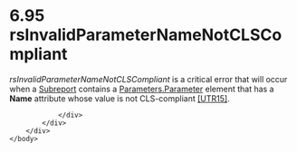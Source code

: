 <html dir="LTR" xmlns:mshelp="http://msdn.microsoft.com/mshelp" xmlns:ddue="http://ddue.schemas.microsoft.com/authoring/2003/5" xmlns:xlink="http://www.w3.org/1999/xlink" xmlns:tool="http://www.microsoft.com/tooltip">
    <head>
        <meta http-equiv="Content-Type" content="text/html; CHARSET=utf-8"></meta>
        <meta name="save" content="history"></meta>
        <title>6.95 rsInvalidParameterNameNotCLSCompliant</title>
        <xml>
            <mshelp:toctitle title="6.95 rsInvalidParameterNameNotCLSCompliant"></mshelp:toctitle>
            <mshelp:rltitle title="[MS-RDL]: rsInvalidParameterNameNotCLSCompliant"></mshelp:rltitle>
            <mshelp:keyword index="A" term="01306f0e-b2c8-437a-88f2-144182a05962"></mshelp:keyword>
            <mshelp:attr name="DCSext.ContentType" value="open specification"></mshelp:attr>
            <mshelp:attr name="AssetID" value="01306f0e-b2c8-437a-88f2-144182a05962"></mshelp:attr>
            <mshelp:attr name="TopicType" value="kbRef"></mshelp:attr>
            <mshelp:attr name="DCSext.Title" value="[MS-RDL]: rsInvalidParameterNameNotCLSCompliant" />
        </xml>
    </head>
    <body>
        <div id="header">
            <h1 class="heading">6.95 rsInvalidParameterNameNotCLSCompliant</h1>
        </div>
        <div id="mainSection">
            <div id="mainBody">
                <div id="allHistory" class="saveHistory"></div>
                <div id="sectionSection0" class="section" name="collapseableSection">
                    

<p><i>rsInvalidParameterNameNotCLSCompliant</i> is a critical
error that will occur when a <a href="04d4d6d6-e103-48fc-b4f7-bf5b4a7e56e5.htm">Subreport</a>
contains a <a href="daf71364-0dfb-4c8b-ad03-5ffe2855a0c3.htm">Parameters.Parameter</a>
element that has a <b>Name</b> attribute whose value is not CLS-compliant <a href="https://go.microsoft.com/fwlink/?LinkId=147989">[UTR15]</a>.</p>


                </div>
            </div>
        </div>
    </body>
</html>